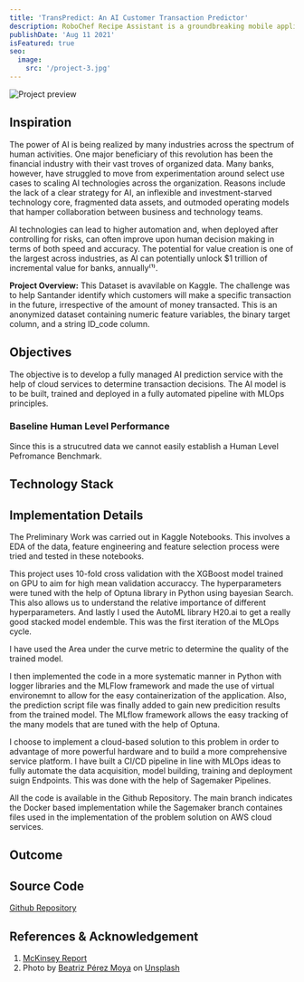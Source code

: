 ```yaml
---
title: 'TransPredict: An AI Customer Transaction Predictor'
description: RoboChef Recipe Assistant is a groundbreaking mobile application that leverages artificial intelligence to redefine the cooking experience.
publishDate: 'Aug 11 2021'
isFeatured: true
seo:
  image:
    src: '/project-3.jpg'
---
```


![Project preview](/project-3.jpg)

## Inspiration
The power of AI is being realized by many industries across the spectrum of human activities. One major beneficiary of this revolution has been the financial industry with their vast troves of organized data. Many banks, however, have struggled to move from experimentation around select use cases to scaling AI technologies across the organization. Reasons include the lack of a clear strategy for AI, an inflexible and investment-starved technology core, fragmented data assets, and outmoded operating models that hamper collaboration between business and technology teams.

AI technologies can lead to higher automation and, when deployed after controlling for risks, can often improve upon human decision making in terms of both speed and accuracy. The potential for value creation is one of the largest across industries, as AI can potentially unlock $1 trillion of incremental value for banks, annually⁽¹⁾.

**Project Overview:**
This Dataset is avavilable on Kaggle. The challenge was to help Santander identify which customers will make a specific transaction in the future, irrespective of the amount of money transacted. This is an anonymized dataset containing numeric feature variables, the binary target column, and a string ID_code column.

## Objectives
The objective is to develop a fully managed AI prediction service with the help of cloud services to determine transaction decisions. The AI model is to be built, trained and deployed in a fully automated pipeline with MLOps principles.

### Baseline Human Level Performance
Since this is a strucutred data we cannot easily establish a Human Level Pefromance Benchmark.

## Technology Stack




## Implementation Details
The Preliminary Work was carried out in Kaggle Notebooks. This involves a EDA of the data, feature engineering and feature selection process were tried and tested in these notebooks.

This project uses 10-fold cross validation with the XGBoost model trained on GPU to aim for high mean validation accuraccy. The hyperparameters were tuned with the help of Optuna library in Python using bayesian Search. This also allows us to understand the relative importance of different hyperparameters. And lastly I used the AutoML library H20.ai to get a really good stacked model endemble. This was the first iteration of the MLOps cycle.

I have used the Area under the curve metric to determine the quality of the trained model.

I then implemented the code in a more systematic manner in Python with logger libraries and the MLFlow framework and made the use of virtual environemnt to allow for the easy containerization of the application. Also, the prediction script file was finally added to gain new predicition results from the trained model. The MLflow framework allows the easy tracking of the many models that are tuned with the help of Optuna.

I choose to implement a cloud-based solution to this problem in order to advantage of more powerful hardware and to build a more comprehensive service platform. I have built a CI/CD pipeline in line with MLOps ideas to fully automate the data acquisition, model building, training and deployment suign Endpoints. This was done with the help of Sagemaker Pipelines.

All the code is available in the Github Repository. The main branch indicates the Docker based implementation while the Sagemaker branch containes files used in the implementation of the problem solution on AWS cloud services.

## Outcome



## Source Code

[Github Repository](https://github.com/akhilnas/santander-customer-transaction)

## References & Acknowledgement

1. [McKinsey Report](https://www.mckinsey.com/industries/financial-services/our-insights/ai-bank-of-the-future-can-banks-meet-the-ai-challenge)
2. Photo by [Beatriz Pérez Moya](https://unsplash.com/@beatriz_perez?utm_source=unsplash&utm_medium=referral&utm_content=creditCopyText) on [Unsplash](https://unsplash.com/s/photos/accounting?utm_source=unsplash&utm_medium=referral&utm_content=creditCopyText)